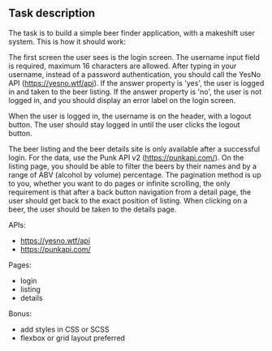 ## Task description

The task is to build a simple beer finder application, with a makeshift user system. This is how it should work:

The first screen the user sees is the login screen. The username input field is required, maximum 16 characters are allowed. After typing in your username, instead of a password authentication, you should call the YesNo API (https://yesno.wtf/api). If the answer property is 'yes', the user is logged in and taken to the beer listing. If the answer property is 'no', the user is not logged in, and you should display an error label on the login screen.

When the user is logged in, the username is on the header, with a logout button. The user should stay logged in until the user clicks the logout button.

The beer listing and the beer details site is only available after a successful login. For the data, use the Punk API v2 (https://punkapi.com/). On the listing page, you should be able to filter the beers by their names and by a range of ABV (alcohol by volume) percentage. The pagination method is up to you, whether you want to do pages or infinite scrolling, the only requirement is that after a back button navigation from a detail page, the user should get back to the exact position of listing. When clicking on a beer, the user should be taken to the details page.

APIs:

- https://yesno.wtf/api
- https://punkapi.com/

Pages:

- login
- listing
- details

Bonus:

- add styles in CSS or SCSS
- flexbox or grid layout preferred
